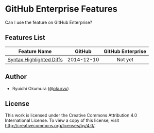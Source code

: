 # GitHub Enterprise Features

Can I use the feature on GitHub Enterprise?

## Features List

| Feature Name | GitHub | GitHub Enterprise |
| :-: | :-: | :-: |
| [Syntax Highlighted Diffs][1932] | 2014-12-10 | Not yet |

## Author

* Ryuichi Okumura ([@okuryu][okuryu])

## License

This work is licensed under the Creative Commons Attribution 4.0 International License. To view a copy of this license, visit http://creativecommons.org/licenses/by/4.0/.

[1932]: https://github.com/blog/1932-syntax-highlighted-diffs
[okuryu]: https://github.com/okuryu
